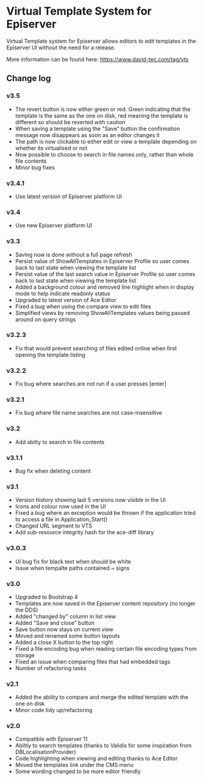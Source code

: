 Virtual Template System for Episerver
=====================================

Virtual Template system for Episerver allows editors to edit templates in the Episerver UI without the need for a release. 

More information can be found here: https://www.david-tec.com/tag/vts


## Change log

### v3.5

- The revert button is now either green or red. Green indicating that the template is the same as the one on disk, red meaning the template is different so should be reverted with caution
- When saving a template using the "Save" button the confirmation message now disappears as soon as an editor changes it
- The path is now clickable to either edit or view a template depending on whether its virtualised or not
- Now possible to choose to search in file names only, rather than whole file contents
- Minor bug fixes

### v3.4.1

- Use latest version of Episerver platform UI

### v3.4

- Use new Episerver platform UI

### v3.3

- Saving now is done without a full page refresh
- Persist value of ShowAllTemplates in Episerver Profile so user comes back to last state when viewing the template list
- Persist value of the last search value in Episerver Profile so user comes back to last state when viewing the template list
- Added a background colour and removed line highlight when in display mode to help indicate readonly status
- Upgraded to latest version of Ace Editor
- Fixed a bug when using the compare view to edit files
- Simplified views by removing ShowAllTemplates values being passed around on query strings

### v3.2.3

- Fix that would prevent searching of files edited online when first opening the template listing

### v3.2.2

- Fix bug where searches are not run if a user presses [enter]

### v3.2.1

- Fix bug where file name searches are not case-insensitive

### v3.2

- Add abilty to search in file contents

### v3.1.1

- Bug fix when deleting content

### v3.1

- Version history showing last 5 versions now visible in the UI
- Icons and colour now used in the UI
- Fixed a bug where an exception would be thrown if the application tried to access a file in Application_Start()
- Changed URL segment to VTS
- Add sub-resource integrity hash for the ace-diff library

### v3.0.3

- UI bug fix for black text when should be white
- Issue when tempalte paths contained ~ signs

### v3.0

- Upgraded to Bootstrap 4
- Templates are now saved in the Episerver content repository (no longer the DDS)
- Added "changed by" column in list view
- Added "Save and close" button
- Save button now stays on current view
- Moved and renamed some button layouts
- Added a close X button to the top right
- Fixed a file encoding bug when reading certain file encoding types from storage
- Fixed an issue when comparing files that had embedded </script> tags
- Number of refactoring tasks

### v2.1

- Added the ability to compare and merge the edited template with the one on disk
- Minor code tidy up/refactoring

### v2.0

- Compatible with Episerver 11
- Abiltiy to search templates (thanks to Validis for some inspiration from DBLocalisationProvider)
- Code highlighting when viewing and editing thanks to Ace Editor
- Moved the templates link under the CMS menu
- Some wording changed to be more editor friendly
